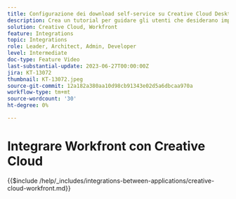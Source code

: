 ```yaml
---
title: Configurazione dei download self-service su Creative Cloud Desktop
description: Crea un tutorial per guidare gli utenti che desiderano impostare download self-service su Creative Cloud Desktop.
solution: Creative Cloud, Workfront
feature: Integrations
topic: Integrations
role: Leader, Architect, Admin, Developer
level: Intermediate
doc-type: Feature Video
last-substantial-update: 2023-06-27T00:00:00Z
jira: KT-13072
thumbnail: KT-13072.jpeg
source-git-commit: 12a182a380aa10d98cb91343e02d5a6dbcaa970a
workflow-type: tm+mt
source-wordcount: '30'
ht-degree: 0%

---
```



# Integrare Workfront con Creative Cloud

{{$include /help/_includes/integrations-between-applications/creative-cloud-workfront.md}}
